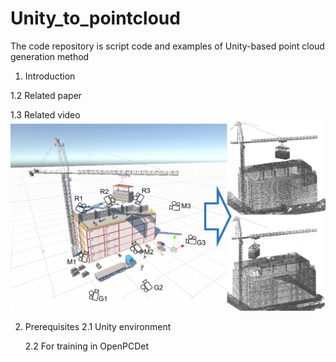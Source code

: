 # Unity_to_pointcloud
The code repository is script code and examples of Unity-based point cloud generation method 

1. Introduction


1.2 Related paper

1.3 Related video
    [![Watch on YouTube](Asset/Pic1.png)](ttps://www.youtube.com/watch?v=1OXGiIyo9AE)

2. Prerequisites
   2.1 Unity environment

   2.2 For training in OpenPCDet
   
